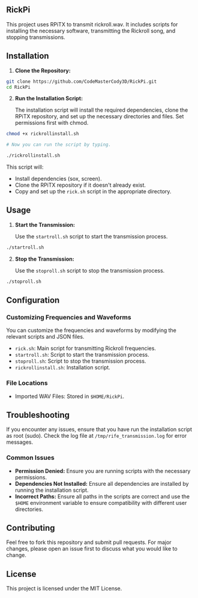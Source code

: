 
## RickPi

This project uses RPiTX to transmit rickroll.wav. It includes scripts for installing the necessary software, transmitting the Rickroll song, and stopping transmissions.

## Installation

1. **Clone the Repository:**
   
```sh
git clone https://github.com/CodeMasterCody3D/RickPi.git
cd RickPi
```

2. **Run the Installation Script:**

   The installation script will install the required dependencies, clone the RPiTX repository, and set up the necessary directories and files. Set permissions first with chmod.

```sh
chmod +x rickrollinstall.sh

# Now you can run the script by typing.

./rickrollinstall.sh
```
   
   This script will:
   - Install dependencies (sox, screen).
   - Clone the RPiTX repository if it doesn't already exist.
   - Copy and set up the `rick.sh` script in the appropriate directory.

## Usage

1. **Start the Transmission:**

   Use the `startroll.sh` script to start the transmission process.

```sh
./startroll.sh
```

2. **Stop the Transmission:**

   Use the `stoproll.sh` script to stop the transmission process.

```sh
./stoproll.sh
```

## Configuration

### Customizing Frequencies and Waveforms

You can customize the frequencies and waveforms by modifying the relevant scripts and JSON files.

- `rick.sh`: Main script for transmitting Rickroll frequencies.
- `startroll.sh`: Script to start the transmission process.
- `stoproll.sh`: Script to stop the transmission process.
- `rickrollinstall.sh`: Installation script.

### File Locations

- Imported WAV Files: Stored in `$HOME/RickPi`.

## Troubleshooting

If you encounter any issues, ensure that you have run the installation script as root (sudo). Check the log file at `/tmp/rife_transmission.log` for error messages.

### Common Issues

- **Permission Denied:** Ensure you are running scripts with the necessary permissions.
- **Dependencies Not Installed:** Ensure all dependencies are installed by running the installation script.
- **Incorrect Paths:** Ensure all paths in the scripts are correct and use the `$HOME` environment variable to ensure compatibility with different user directories.

## Contributing

Feel free to fork this repository and submit pull requests. For major changes, please open an issue first to discuss what you would like to change.

## License

This project is licensed under the MIT License.
